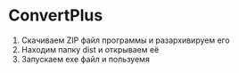 # ConvertPlus
1) Скачиваем ZIP файл программы и разархивируем его
2) Находим папку dist и открываем её
3) Запускаем exe файл и пользуемя
